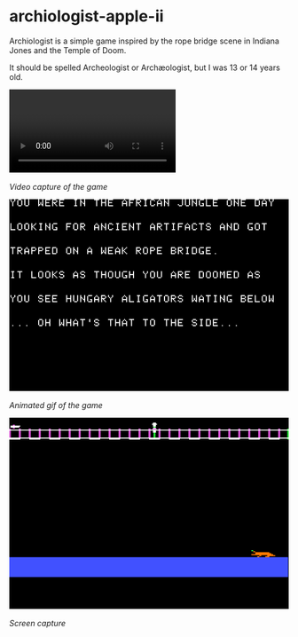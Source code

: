 # archiologist-apple-ii
Archiologist is a simple game inspired by the rope bridge scene in Indiana Jones and the Temple of Doom.

It should be spelled Archeologist or Archæologist, but I was 13 or 14 years old.

<p>
  


![Archiologist video](https://user-images.githubusercontent.com/972804/153771652-809f2946-cf7f-4cf1-ae65-8e3c55d4a8af.mp4)



<figcaption>
  <em>Video capture of the game</em>
</figcaption>
</p>

<p>
<img src="./archiologist-intro-text.png"/>
<figcaption>
  <em>Animated gif of the game</em>
</figcaption>
</p>

<p>
<img src="./archiologist.png"/>
<figcaption>
  <em>Screen capture</em>
</figcaption>
</p>

